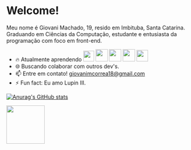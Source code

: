 # Welcome! 
Meu nome é Giovani Machado, 19, resido em Imbituba, Santa Catarina. 
Graduando em Ciências da Computação, estudante e entusiasta da programação com foco em front-end.

-   🔥   Atualmente aprendendo
<img src ="https://cdn.icon-icons.com/icons2/2108/PNG/512/javascript_icon_130900.png" width="28px"/>  <img src ="https://cdn.icon-icons.com/icons2/844/PNG/512/HTML5_icon-icons.com_67090.png" width="32px"/>  <img src ="https://igortuag.com/assets/img/css-118-569410.png" width="32px"/>  <img src ="https://camo.githubusercontent.com/abd19bd0c5030c8d874ed7073f1815d777004451d5967c447386840b80624569/68747470733a2f2f63646e2e61757468302e636f6d2f626c6f672f72656163742d6a732f72656163742e706e67" width="32px"/>  <img src ="https://cdn.icon-icons.com/icons2/2415/PNG/512/nodejs_plain_logo_icon_146409.png" width="30px"/>
-   🌐  Buscando colaborar com outros dev's.
- 📫 Entre em contato!  giovanimcorrea18@gmail.com
-  ⚡ Fun fact: Eu amo Lupin III.


[![Anurag's GitHub stats](https://github-readme-stats.vercel.app/api?username=elesiann)](https://github.com/anuraghazra/github-readme-stats)

<img src ="https://media.tenor.com/images/e7c39013e60d11ea756f8f387fbc6c9b/tenor.gif" width="100px"/>
